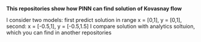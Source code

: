 **This repositories show how PINN can find solution of Kovasnay flow**

I consider two models: first predict solution in range x = [0,1], y = [0,1], second: x = [-0.5,1], y = [-0.5,1.5]
I compare solution with analytics soltuion, which you can find in another repositories
